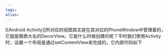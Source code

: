 ```yaml
---
tags: 
alias:
---
```


[[Android Activity]]所对应的视图其实是在其对应的PhoneWindow中管理着的，它就是鼎鼎大名的DecorView。它是什么时候创建的呢？平时我们使用Activity时，设置一个布局是通过setContentView来完成的，它内部代码如下

